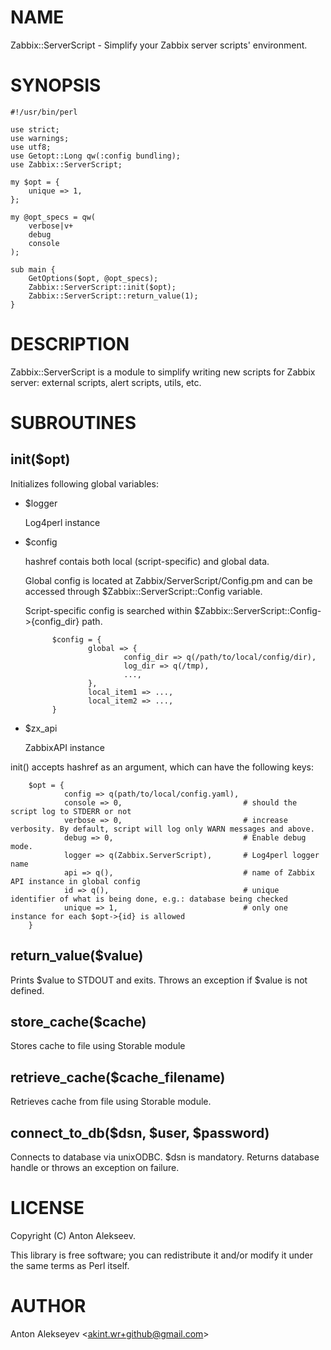 # NAME

Zabbix::ServerScript - Simplify your Zabbix server scripts' environment.

# SYNOPSIS

    #!/usr/bin/perl
    
    use strict;
    use warnings;
    use utf8;
    use Getopt::Long qw(:config bundling);
    use Zabbix::ServerScript;
    
    my $opt = {
        unique => 1,
    };
    
    my @opt_specs = qw(
        verbose|v+
        debug
        console
    );
    
    sub main {
        GetOptions($opt, @opt_specs);
        Zabbix::ServerScript::init($opt);
        Zabbix::ServerScript::return_value(1);
    }

# DESCRIPTION

Zabbix::ServerScript is a module to simplify writing new scripts for Zabbix server: external scripts, alert scripts, utils, etc.

# SUBROUTINES

## init($opt)

Initializes following global variables: 

- $logger

    Log4perl instance

- $config 

    hashref contais both local (script-specific) and global data.

    Global config is located at Zabbix/ServerScript/Config.pm and can be accessed through $Zabbix::ServerScript::Config variable.

    Script-specific config is searched within $Zabbix::ServerScript::Config->{config\_dir} path.

            $config = {
                    global => {
                            config_dir => q(/path/to/local/config/dir),
                            log_dir => q(/tmp),
                            ...,
                    },
                    local_item1 => ...,
                    local_item2 => ...,
            }

- $zx\_api

    ZabbixAPI instance

init() accepts hashref as an argument, which can have the following keys:

        $opt = {
                config => q(path/to/local/config.yaml),
                console => 0,                           # should the script log to STDERR or not
                verbose => 0,                           # increase verbosity. By default, script will log only WARN messages and above.
                debug => 0,                             # Enable debug mode.
                logger => q(Zabbix.ServerScript),       # Log4perl logger name
                api => q(),                             # name of Zabbix API instance in global config
                id => q(),                              # unique identifier of what is being done, e.g.: database being checked
                unique => 1,                            # only one instance for each $opt->{id} is allowed
        }

## return\_value($value)

Prints $value to STDOUT and exits. Throws an exception if $value is not defined.

## store\_cache($cache)

Stores cache to file using Storable module

## retrieve\_cache($cache\_filename)

Retrieves cache from file using Storable module.

## connect\_to\_db($dsn, $user, $password)

Connects to database via unixODBC. $dsn is mandatory.
Returns database handle or throws an exception on failure.

# LICENSE

Copyright (C) Anton Alekseev.

This library is free software; you can redistribute it and/or modify
it under the same terms as Perl itself.

# AUTHOR

Anton Alekseyev &lt;akint.wr+github@gmail.com>
